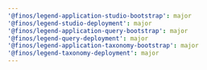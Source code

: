 ```yaml
---
'@finos/legend-application-studio-bootstrap': major
'@finos/legend-studio-deployment': major
'@finos/legend-application-query-bootstrap': major
'@finos/legend-query-deployment': major
'@finos/legend-application-taxonomy-bootstrap': major
'@finos/legend-taxonomy-deployment': major
---
```

